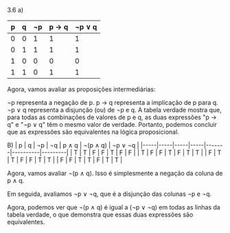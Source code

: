 3.6
a)

|   p   |   q   |   ¬p   |   p → q   |   ¬p ∨ q   |
|-------|-------|--------|----------|------------|
|   0   |   0   |   1    |    1     |     1      |
|   0   |   1   |   1    |    1     |     1      |
|   1   |   0   |   0    |    0     |     0      |
|   1   |   1   |   0    |    1     |     1      |


Agora, vamos avaliar as proposições intermediárias:

¬p representa a negação de p.
p → q representa a implicação de p para q.
¬p ∨ q representa a disjunção (ou) de ¬p e q.
A tabela verdade mostra que, para todas as combinações de valores de p e q, 
as duas expressões "p → q" e "¬p ∨ q" têm o mesmo valor de verdade. Portanto, 
podemos concluir que as expressões são equivalentes na lógica proposicional.

B)
|  p  |  q  | ¬p  | ¬q  | p ∧ q | ¬(p ∧ q) | ¬p ∨ ¬q |
|-----|-----|-----|-----|-------|----------|---------|
|  T  |  T  |  F  |  F  |   T   |    F     |    F    |
|  T  |  F  |  F  |  T  |   F   |    T     |    T    |
|  F  |  T  |  T  |  F  |   F   |    T     |    T    |
|  F  |  F  |  T  |  T  |   F   |    T     |    T    |

Agora, vamos avaliar ¬(p ∧ q). Isso é simplesmente a negação da coluna de p ∧ q.

Em seguida, avaliamos ¬p ∨ ¬q, que é a disjunção das colunas ¬p e ¬q.

Agora, podemos ver que ¬(p ∧ q) é igual a (¬p ∨ ¬q) em todas as linhas da tabela verdade, 
o que demonstra que essas duas expressões são equivalentes.